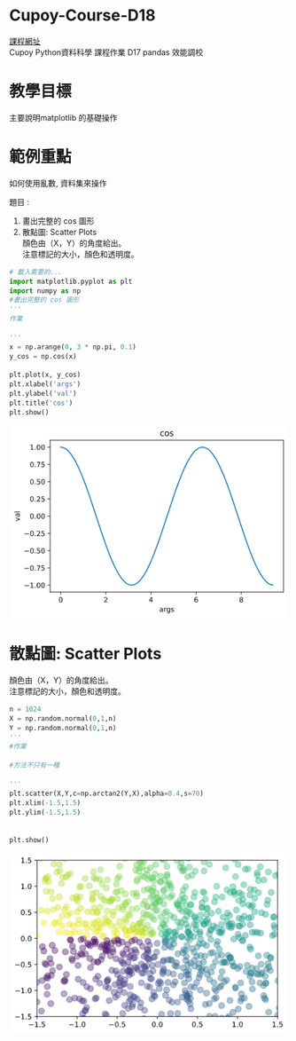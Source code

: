 # Cupoy-Course-D18
[課程網址](https://www.cupoy.com/marathon-mission/00000174C4BC1B93000000016375706F795F70726572656C656173654355/00000176E0F9E0F50000001A6375706F795F72656C656173654349/)  
Cupoy Python資料科學 課程作業 D17 pandas 效能調校</br>

# 教學目標 

主要說明matplotlib 的基礎操作



# 範例重點

如何使用亂數, 資料集來操作
 

題目 : 
1. 畫出完整的 cos 圖形</br>
2. 散點圖: Scatter Plots      
    顏色由（X，Y）的角度給出。  
    注意標記的大小，顏色和透明度。
```py
# 載入需要的...
import matplotlib.pyplot as plt
import numpy as np
#畫出完整的 cos 圖形
'''
作業

'''
x = np.arange(0, 3 * np.pi, 0.1)
y_cos = np.cos(x)

plt.plot(x, y_cos)
plt.xlabel('args')
plt.ylabel('val')
plt.title('cos')
plt.show()
```

![cos](cos.png)
# 散點圖: Scatter Plots  
顏色由（X，Y）的角度給出。  
注意標記的大小，顏色和透明度。  
```py
n = 1024
X = np.random.normal(0,1,n)
Y = np.random.normal(0,1,n)
'''
#作業

#方法不只有一種

'''
plt.scatter(X,Y,c=np.arctan2(Y,X),alpha=0.4,s=70)
plt.xlim(-1.5,1.5)
plt.ylim(-1.5,1.5)


plt.show()

```

![scatter](scatter.png)